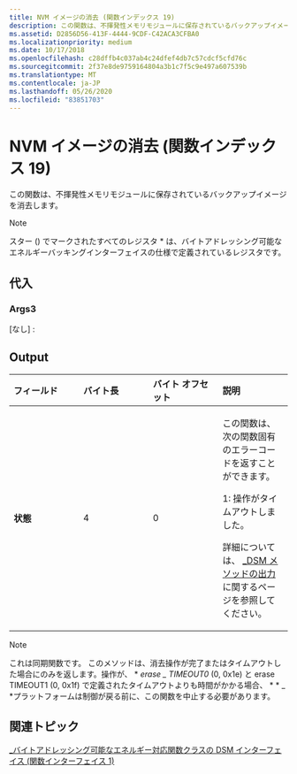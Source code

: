 ```yaml
---
title: NVM イメージの消去 (関数インデックス 19)
description: この関数は、不揮発性メモリモジュールに保存されているバックアップイメージを消去します。
ms.assetid: D2856D56-413F-4444-9CDF-C42ACA3CFBA0
ms.localizationpriority: medium
ms.date: 10/17/2018
ms.openlocfilehash: c28dffb4c037ab4c24dfef4db7c57cdcf5cfd76c
ms.sourcegitcommit: 2f37e8de9759164804a3b1c7f5c9e497a607539b
ms.translationtype: MT
ms.contentlocale: ja-JP
ms.lasthandoff: 05/26/2020
ms.locfileid: "83851703"
---
```

# <a name="erase-nvm-image-function-index-19"></a>NVM イメージの消去 (関数インデックス 19)


この関数は、不揮発性メモリモジュールに保存されているバックアップイメージを消去します。

> [!NOTE]
> スター () でマークされたすべてのレジスタ \* は、バイトアドレッシング可能なエネルギーバッキングインターフェイスの仕様で定義されているレジスタです。

 

## <a name="span-idinputspanspan-idinputspanspan-idinputspaninput"></a><span id="Input"></span><span id="input"></span><span id="INPUT"></span>代入


### <a name="span-idargs3spanspan-idargs3spanspan-idargs3spanargs3"></a><span id="Args3"></span><span id="args3"></span><span id="ARGS3"></span>Args3

[なし] :

## <a name="span-idoutputspanspan-idoutputspanspan-idoutputspanoutput"></a><span id="Output"></span><span id="output"></span><span id="OUTPUT"></span>Output


<table>
<colgroup>
<col width="25%" />
<col width="25%" />
<col width="25%" />
<col width="25%" />
</colgroup>
<thead>
<tr class="header">
<th align="left">フィールド</th>
<th align="left">バイト長</th>
<th align="left">バイト オフセット</th>
<th align="left">説明</th>
</tr>
</thead>
<tbody>
<tr class="odd">
<td align="left"><strong>状態</strong></td>
<td align="left">4</td>
<td align="left">0</td>
<td align="left"><p>この関数は、次の関数固有のエラーコードを返すことができます。</p>
<p>1: 操作がタイムアウトしました。</p>
<p>詳細については、 <a href="-dsm-interface-for-byte-addressable-energy-backed-function-class--function-interface-1-.md" data-raw-source="[_DSM Method Output](-dsm-interface-for-byte-addressable-energy-backed-function-class--function-interface-1-.md)">_DSM メソッドの出力</a>に関するページを参照してください。</p></td>
</tr>
</tbody>
</table>

 

> [!NOTE]
> これは同期関数です。 このメソッドは、消去操作が完了またはタイムアウトした場合にのみを返します。操作が、 \* *erase \_ TIMEOUT0* (0, 0x1e) と erase TIMEOUT1 (0, 0x1f) で定義されたタイムアウトよりも時間がかかる場合、 \* * \_ *プラットフォームは制御が戻る前に、この関数を中止する必要があります。

 

## <a name="span-idrelated_topicsspanrelated-topics"></a><span id="related_topics"></span>関連トピック


[\_バイトアドレッシング可能なエネルギー対応関数クラスの DSM インターフェイス (関数インターフェイス 1)](-dsm-interface-for-byte-addressable-energy-backed-function-class--function-interface-1-.md)

 

 






